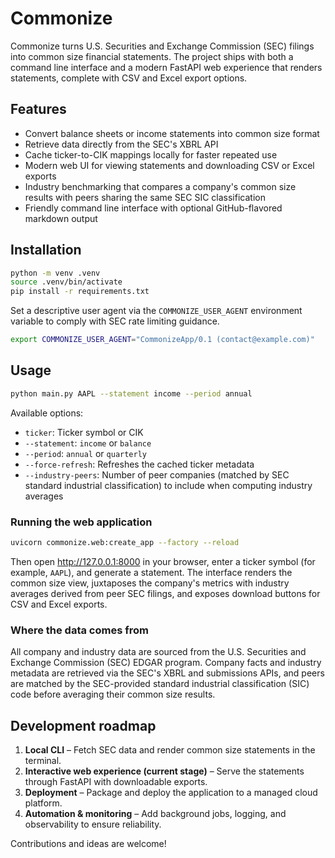 # Commonize

Commonize turns U.S. Securities and Exchange Commission (SEC) filings into common size financial statements. The project ships
with both a command line interface and a modern FastAPI web experience that renders statements, complete with CSV and Excel
export options.


## Features

- Convert balance sheets or income statements into common size format
- Retrieve data directly from the SEC's XBRL API
- Cache ticker-to-CIK mappings locally for faster repeated use
- Modern web UI for viewing statements and downloading CSV or Excel exports
- Industry benchmarking that compares a company's common size results with peers sharing the same SEC SIC classification
- Friendly command line interface with optional GitHub-flavored markdown output

## Installation

```bash
python -m venv .venv
source .venv/bin/activate
pip install -r requirements.txt
```

Set a descriptive user agent via the `COMMONIZE_USER_AGENT` environment variable to comply with SEC rate limiting guidance.

```bash
export COMMONIZE_USER_AGENT="CommonizeApp/0.1 (contact@example.com)"
```

## Usage

```bash
python main.py AAPL --statement income --period annual
```

Available options:

- `ticker`: Ticker symbol or CIK
- `--statement`: `income` or `balance`
- `--period`: `annual` or `quarterly`
- `--force-refresh`: Refreshes the cached ticker metadata
- `--industry-peers`: Number of peer companies (matched by SEC standard industrial classification) to include when computing industry averages


### Running the web application

```bash
uvicorn commonize.web:create_app --factory --reload
```

Then open <http://127.0.0.1:8000> in your browser, enter a ticker symbol (for example, `AAPL`), and generate a statement. The
interface renders the common size view, juxtaposes the company's metrics with industry averages derived from peer SEC filings, and exposes download buttons for CSV and Excel exports.

### Where the data comes from

All company and industry data are sourced from the U.S. Securities and Exchange Commission (SEC) EDGAR program. Company facts and industry metadata are retrieved via the SEC's XBRL and submissions APIs, and peers are matched by the SEC-provided standard industrial classification (SIC) code before averaging their common size results.

## Development roadmap

1. **Local CLI** – Fetch SEC data and render common size statements in the terminal.
2. **Interactive web experience (current stage)** – Serve the statements through FastAPI with downloadable exports.
3. **Deployment** – Package and deploy the application to a managed cloud platform.
4. **Automation & monitoring** – Add background jobs, logging, and observability to ensure reliability.

Contributions and ideas are welcome!
